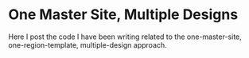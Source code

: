 # One Master Site, Multiple Designs

Here I post the code I have been writing related to the one-master-site, one-region-template, multiple-design approach.
